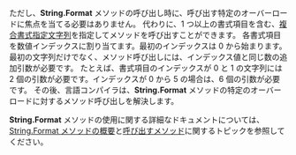 
ただし、**String.Format** メソッドの呼び出し時に、呼び出す特定のオーバーロードに焦点を当てる必要はありません。 代わりに、1 つ以上の書式項目を含む、[複合書式指定文字列](~/docs/standard/base-types/composite-formatting.md)を指定してメソッドを呼び出すことができます。 各書式項目を数値インデックスに割り当てます。最初のインデックスは 0 から始まります。 最初の文字列だけでなく、メソッド呼び出しには、インデックス値と同じ数の追加引数が必要です。 たとえば、書式項目のインデックスが 0 と 1 の文字列には 2 個の引数が必要です。インデックスが 0 から 5 の場合は、6 個の引数が必要です。 その後、言語コンパイラは、**String.Format** メソッドの特定のオーバーロードに対するメソッド呼び出しを解決します。   
 
**String.Format** メソッドの使用に関する詳細なドキュメントについては、[String.Format メソッドの概要](#Starting)と[呼び出すメソッド](#FTaskList)に関するトピックを参照してください。    
